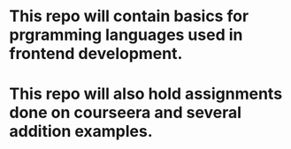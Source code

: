 # This repo will contain basics for prgramming languages used in frontend development.
# This repo will also hold assignments done on courseera and several addition examples.
